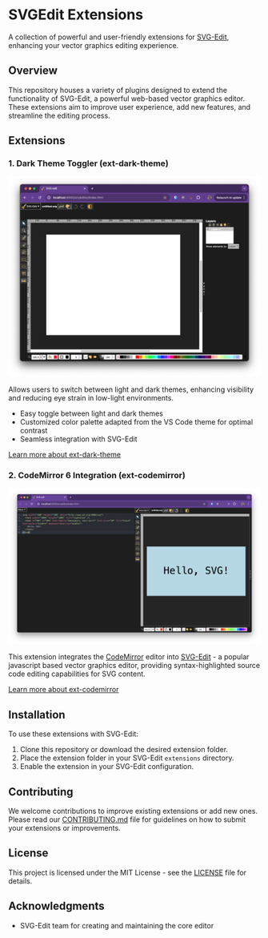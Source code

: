 # SVGEdit Extensions

A collection of powerful and user-friendly extensions for [SVG-Edit](https://github.com/SVG-Edit/svgedit), enhancing your vector graphics editing experience.

## Overview

This repository houses a variety of plugins designed to extend the functionality of SVG-Edit, a powerful web-based vector graphics editor. These extensions aim to improve user experience, add new features, and streamline the editing process.

## Extensions

### 1. Dark Theme Toggler (ext-dark-theme)

![ext-dark-theme](./assets/ext-dark-theme.png)

Allows users to switch between light and dark themes, enhancing visibility and reducing eye strain in low-light environments.

- Easy toggle between light and dark themes
- Customized color palette adapted from the VS Code theme for optimal contrast
- Seamless integration with SVG-Edit

[Learn more about ext-dark-theme](./extensions/ext-dark-theme/README.MD)

### 2. CodeMirror 6 Integration (ext-codemirror)

![ext-codemirror](./assets/ext-codemirror.png)

This extension integrates the [CodeMirror](https://codemirror.net/) editor into [SVG-Edit](https://github.com/svg-edit) - a popular javascript based vector graphics editor, providing syntax-highlighted source code editing capabilities for SVG content.

[Learn more about ext-codemirror](./extensions/ext-codemirror/README.MD)

## Installation

To use these extensions with SVG-Edit:

1. Clone this repository or download the desired extension folder.
2. Place the extension folder in your SVG-Edit `extensions` directory.
3. Enable the extension in your SVG-Edit configuration.

## Contributing

We welcome contributions to improve existing extensions or add new ones. Please read our [CONTRIBUTING.md](./CONTRIBUTING.md) file for guidelines on how to submit your extensions or improvements.

## License

This project is licensed under the MIT License - see the [LICENSE](./LICENSE) file for details.

## Acknowledgments

- SVG-Edit team for creating and maintaining the core editor
